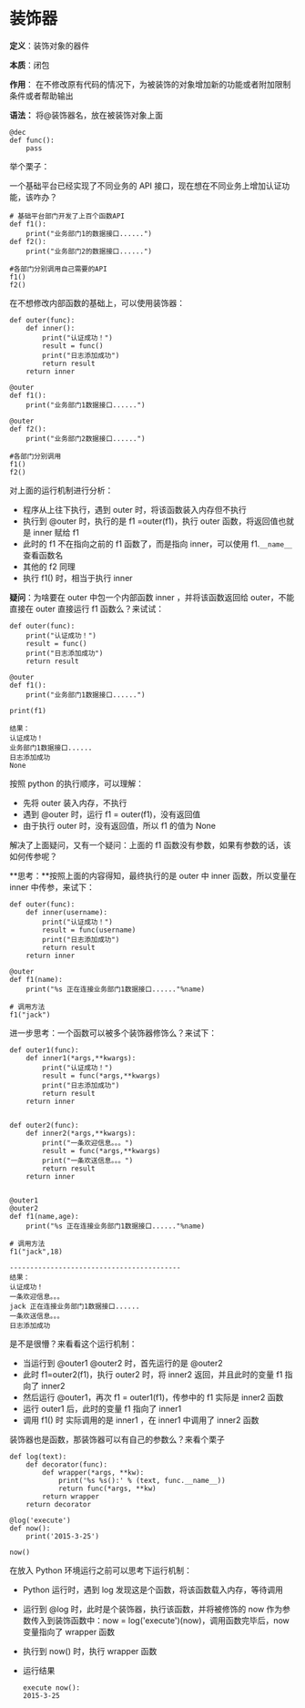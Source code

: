 # 装饰器

**定义**：装饰对象的器件

**本质**：闭包

**作用**： 在不修改原有代码的情况下，为被装饰的对象增加新的功能或者附加限制条件或者帮助输出 

**语法：** 将@装饰器名，放在被装饰对象上面 

```
@dec
def func():
    pass
```

举个栗子：

一个基础平台已经实现了不同业务的 API 接口，现在想在不同业务上增加认证功能，该咋办？

```
# 基础平台部门开发了上百个函数API
def f1():
    print("业务部门1的数据接口......")
def f2():
    print("业务部门2的数据接口......")

#各部门分别调用自己需要的API
f1()
f2()
```

在不想修改内部函数的基础上，可以使用装饰器：

```
def outer(func):
    def inner():
        print("认证成功！")
        result = func()
        print("日志添加成功")
        return result
    return inner

@outer
def f1():
    print("业务部门1数据接口......")

@outer
def f2():
    print("业务部门2数据接口......")

#各部门分别调用
f1()
f2()
```

对上面的运行机制进行分析：

+ 程序从上往下执行，遇到 outer 时，将该函数装入内存但不执行
+ 执行到 @outer 时，执行的是 f1 =outer(f1)，执行 outer 函数，将返回值也就是 inner 赋给 f1 
+ 此时的 f1 不在指向之前的 f1 函数了，而是指向 inner，可以使用 f1.`__name__` 查看函数名
+ 其他的 f2 同理
+ 执行 f1() 时，相当于执行 inner

**疑问**：为啥要在 outer 中包一个内部函数 inner ，并将该函数返回给 outer，不能直接在 outer 直接运行 f1 函数么？来试试：

```
def outer(func):
    print("认证成功！")
    result = func()
    print("日志添加成功")
    return result

@outer
def f1():
    print("业务部门1数据接口......")
    
print(f1)

结果：
认证成功！
业务部门1数据接口......
日志添加成功
None
```

按照 python 的执行顺序，可以理解：

+ 先将 outer 装入内存，不执行
+ 遇到 @outer 时，运行 f1 = outer(f1)，没有返回值
+ 由于执行 outer 时，没有返回值，所以 f1 的值为 None

解决了上面疑问，又有一个疑问：上面的 f1 函数没有参数，如果有参数的话，该如何传参呢？

**思考：**按照上面的内容得知，最终执行的是 outer 中 inner 函数，所以变量在 inner 中传参，来试下：

```
def outer(func):
    def inner(username):
        print("认证成功！")
        result = func(username)
        print("日志添加成功")
        return result
    return inner

@outer
def f1(name):
    print("%s 正在连接业务部门1数据接口......"%name)

# 调用方法
f1("jack")
```

进一步思考：一个函数可以被多个装饰器修饰么？来试下：

```
def outer1(func):
    def inner1(*args,**kwargs):
        print("认证成功！")
        result = func(*args,**kwargs)
        print("日志添加成功")
        return result
    return inner


def outer2(func):
    def inner2(*args,**kwargs):
        print("一条欢迎信息。。。")
        result = func(*args,**kwargs)
        print("一条欢送信息。。。")
        return result
    return inner


@outer1
@outer2
def f1(name,age):
    print("%s 正在连接业务部门1数据接口......"%name)

# 调用方法
f1("jack",18)

------------------------------------------
结果：
认证成功！
一条欢迎信息。。。
jack 正在连接业务部门1数据接口......
一条欢送信息。。。
日志添加成功
```

是不是很懵？来看看这个运行机制：

+ 当运行到 @outer1 @outer2 时，首先运行的是 @outer2
+ 此时 f1=outer2(f1)，执行 outer2 时，将 inner2 返回，并且此时的变量 f1 指向了 inner2
+ 然后运行 @outer1，再次 f1 = outer1(f1)，传参中的 f1 实际是 inner2 函数
+ 运行 outer1 后，此时的变量 f1 指向了 inner1 
+ 调用 f1() 时 实际调用的是 inner1 ，在 inner1 中调用了 inner2 函数

装饰器也是函数，那装饰器可以有自己的参数么？来看个栗子

```
def log(text):
    def decorator(func):
        def wrapper(*args, **kw):
            print('%s %s():' % (text, func.__name__))
            return func(*args, **kw)
        return wrapper
    return decorator
    
@log('execute')
def now():
    print('2015-3-25')
    
now()
```

在放入 Python 环境运行之前可以思考下运行机制：

+ Python 运行时，遇到 log 发现这是个函数，将该函数载入内存，等待调用

+ 运行到 @log 时，此时是个装饰器，执行该函数，并将被修饰的 now 作为参数传入到装饰函数中：now = log('execute')(now)，调用函数完毕后，now 变量指向了 wrapper 函数

+ 执行到 now() 时，执行 wrapper 函数

+ 运行结果

  ```
  execute now():
  2015-3-25
  ```



